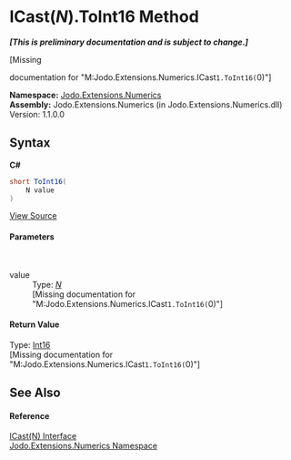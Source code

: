 # ICast(*N*).ToInt16 Method 
 _**\[This is preliminary documentation and is subject to change.\]**_

\[Missing <summary> documentation for "M:Jodo.Extensions.Numerics.ICast`1.ToInt16(`0)"\]

**Namespace:**&nbsp;<a href="N_Jodo_Extensions_Numerics">Jodo.Extensions.Numerics</a><br />**Assembly:**&nbsp;Jodo.Extensions.Numerics (in Jodo.Extensions.Numerics.dll) Version: 1.1.0.0

## Syntax

**C#**<br />
``` C#
short ToInt16(
	N value
)
```

<a href="https://github.com/JosephJShort/Jodo.Extensions/blob/main/src/Jodo.Extensions.Numerics/ICast.cs" rel="noopener noreferrer" title="View the source code">View Source</a><br />

#### Parameters
&nbsp;<dl><dt>value</dt><dd>Type: <a href="T_Jodo_Extensions_Numerics_ICast_1">*N*</a><br />\[Missing <param name="value"/> documentation for "M:Jodo.Extensions.Numerics.ICast`1.ToInt16(`0)"\]</dd></dl>

#### Return Value
Type: <a href="https://docs.microsoft.com/dotnet/api/system.int16" target="_blank" rel="noopener noreferrer">Int16</a><br />\[Missing <returns> documentation for "M:Jodo.Extensions.Numerics.ICast`1.ToInt16(`0)"\]

## See Also


#### Reference
<a href="T_Jodo_Extensions_Numerics_ICast_1">ICast(N) Interface</a><br /><a href="N_Jodo_Extensions_Numerics">Jodo.Extensions.Numerics Namespace</a><br />